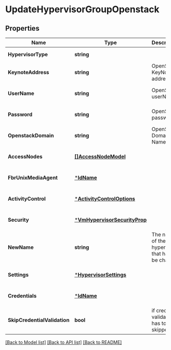 # UpdateHypervisorGroupOpenstack

## Properties
Name | Type | Description | Notes
------------ | ------------- | ------------- | -------------
**HypervisorType** | **string** |  | [default to null]
**KeynoteAddress** | **string** | OpenStack KeyNote address  | [optional] [default to null]
**UserName** | **string** | OpenStack userName  | [optional] [default to null]
**Password** | **string** | OpenStack password  | [optional] [default to null]
**OpenstackDomain** | **string** | OpenStack Domain Name  | [optional] [default to null]
**AccessNodes** | [**[]AccessNodeModel**](accessNodeModel.md) |  | [optional] [default to null]
**FbrUnixMediaAgent** | [***IdName**](IdName.md) |  | [optional] [default to null]
**ActivityControl** | [***ActivityControlOptions**](ActivityControlOptions.md) |  | [optional] [default to null]
**Security** | [***VmHypervisorSecurityProp**](VMHypervisorSecurityProp.md) |  | [optional] [default to null]
**NewName** | **string** | The name of the hypervisor that has to be changed | [optional] [default to null]
**Settings** | [***HypervisorSettings**](hypervisorSettings.md) |  | [optional] [default to null]
**Credentials** | [***IdName**](IdName.md) |  | [optional] [default to null]
**SkipCredentialValidation** | **bool** | if credential validation has to be skipped. | [optional] [default to false]

[[Back to Model list]](../README.md#documentation-for-models) [[Back to API list]](../README.md#documentation-for-api-endpoints) [[Back to README]](../README.md)

